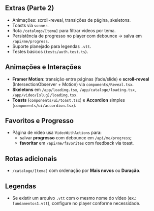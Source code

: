 
## Extras (Parte 2)
- Animações: scroll-reveal, transições de página, skeletons.
- Toasts via `sonner`.
- Rota `/catalogo/[tema]` para filtrar vídeos por tema.
- Persistência de progresso no player com debounce → salva em `/api/me/progress`.
- Suporte planejado para legendas `.vtt`.
- Testes básicos (`tests/auth.test.ts`).


## Animações e Interações
- **Framer Motion**: transição entre páginas (fade/slide) e **scroll-reveal** (IntersectionObserver + Motion) via `components/Reveal.tsx`.
- **Skeletons** em `/app/loading.tsx`, `/app/catalogo/loading.tsx`, `/app/video/[slug]/loading.tsx`.
- **Toasts** (`components/ui/toast.tsx`) e **Accordion** simples (`components/ui/accordion.tsx`).

## Favoritos e Progresso
- Página de vídeo usa `VideoWithActions` para:
  - salvar **progresso** com debounce em `/api/me/progress`;
  - **favoritar** em `/api/me/favorites` com feedback via toast.

## Rotas adicionais
- `/catalogo/[tema]` com ordenação por **Mais novos** ou **Duração**.

## Legendas
- Se existir um arquivo `.vtt` com o mesmo nome do vídeo (ex.: `fundamentos1.vtt`), configure no player conforme necessidade.
